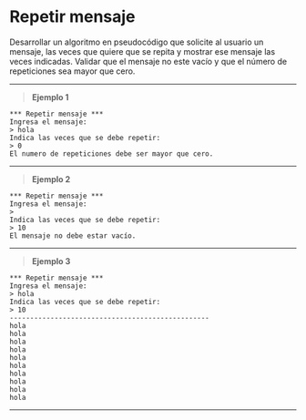 ﻿# Repetir mensaje

Desarrollar un algoritmo en pseudocódigo que solicite al usuario un mensaje, las veces que quiere que se repita y mostrar ese mensaje las 
veces indicadas. Validar que el mensaje no este vacío y que el número de repeticiones sea mayor que cero.

---

> **Ejemplo 1**

```
*** Repetir mensaje ***
Ingresa el mensaje:
> hola
Indica las veces que se debe repetir:
> 0
El numero de repeticiones debe ser mayor que cero.
```

---

> **Ejemplo 2**

```
*** Repetir mensaje ***
Ingresa el mensaje:
>
Indica las veces que se debe repetir:
> 10
El mensaje no debe estar vacío.
```

---

> **Ejemplo 3**

```
*** Repetir mensaje ***
Ingresa el mensaje:
> hola
Indica las veces que se debe repetir:
> 10
-------------------------------------------------
hola
hola
hola
hola
hola
hola
hola
hola
hola
hola
```

---
